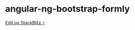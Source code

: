 # angular-ng-bootstrap-formly

[Edit on StackBlitz ⚡️](https://stackblitz.com/edit/angular-ng-bootstrap-formly)